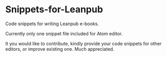 # Snippets-for-Leanpub
Code snippets for writing Leanpub e-books.

Currently only one snippet file included for Atom editor. 

It you would like to contribute, kindly provide your code snippets for other editors, or improve existing one. Much appreciated.




